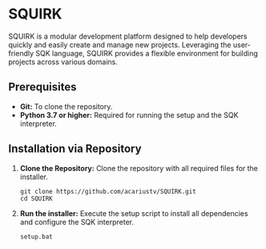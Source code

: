 # SQUIRK
SQUIRK is a modular development platform designed to help developers quickly and easily create and manage new projects. Leveraging the user-friendly SQK language, SQUIRK provides a flexible environment for building projects across various domains.

## Prerequisites
- **Git:** To clone the repository.
- **Python 3.7 or higher:** Required for running the setup and the SQK interpreter.

## Installation via Repository
1. **Clone the Repository:** Clone the repository with all required files for the installer.

   ```
   git clone https://github.com/acariustv/SQUIRK.git
   cd SQUIRK
   ```
2. **Run the installer:**
   Execute the setup script to install all dependencies and configure the SQK interpreter.

   ```
   setup.bat
   ```
